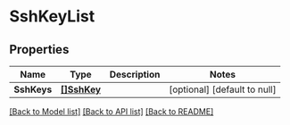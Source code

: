 # SshKeyList

## Properties
Name | Type | Description | Notes
------------ | ------------- | ------------- | -------------
**SshKeys** | [**[]SshKey**](SSHKey.md) |  | [optional] [default to null]

[[Back to Model list]](../README.md#documentation-for-models) [[Back to API list]](../README.md#documentation-for-api-endpoints) [[Back to README]](../README.md)


